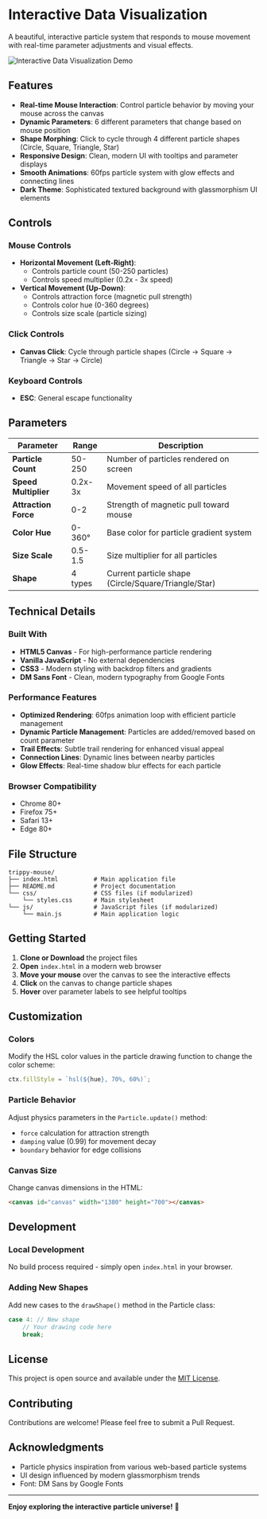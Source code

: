 # Interactive Data Visualization

A beautiful, interactive particle system that responds to mouse movement with real-time parameter adjustments and visual effects.

![Interactive Data Visualization Demo](https://img.shields.io/badge/Status-Active-brightgreen)

## Features

- **Real-time Mouse Interaction**: Control particle behavior by moving your mouse across the canvas
- **Dynamic Parameters**: 6 different parameters that change based on mouse position
- **Shape Morphing**: Click to cycle through 4 different particle shapes (Circle, Square, Triangle, Star)
- **Responsive Design**: Clean, modern UI with tooltips and parameter displays
- **Smooth Animations**: 60fps particle system with glow effects and connecting lines
- **Dark Theme**: Sophisticated textured background with glassmorphism UI elements

## Controls

### Mouse Controls
- **Horizontal Movement (Left-Right)**: 
  - Controls particle count (50-250 particles)
  - Controls speed multiplier (0.2x - 3x speed)
- **Vertical Movement (Up-Down)**:
  - Controls attraction force (magnetic pull strength)
  - Controls color hue (0-360 degrees)
  - Controls size scale (particle sizing)

### Click Controls
- **Canvas Click**: Cycle through particle shapes (Circle → Square → Triangle → Star → Circle)

### Keyboard Controls
- **ESC**: General escape functionality

## Parameters

| Parameter | Range | Description |
|-----------|-------|-------------|
| **Particle Count** | 50-250 | Number of particles rendered on screen |
| **Speed Multiplier** | 0.2x-3x | Movement speed of all particles |
| **Attraction Force** | 0-2 | Strength of magnetic pull toward mouse |
| **Color Hue** | 0-360° | Base color for particle gradient system |
| **Size Scale** | 0.5-1.5 | Size multiplier for all particles |
| **Shape** | 4 types | Current particle shape (Circle/Square/Triangle/Star) |

## Technical Details

### Built With
- **HTML5 Canvas** - For high-performance particle rendering
- **Vanilla JavaScript** - No external dependencies
- **CSS3** - Modern styling with backdrop filters and gradients
- **DM Sans Font** - Clean, modern typography from Google Fonts

### Performance Features
- **Optimized Rendering**: 60fps animation loop with efficient particle management
- **Dynamic Particle Management**: Particles are added/removed based on count parameter
- **Trail Effects**: Subtle trail rendering for enhanced visual appeal
- **Connection Lines**: Dynamic lines between nearby particles
- **Glow Effects**: Real-time shadow blur effects for each particle

### Browser Compatibility
- Chrome 80+
- Firefox 75+
- Safari 13+
- Edge 80+

## File Structure

```
trippy-mouse/
├── index.html          # Main application file
├── README.md           # Project documentation
└── css/                # CSS files (if modularized)
    └── styles.css      # Main stylesheet
└── js/                 # JavaScript files (if modularized)
    └── main.js         # Main application logic
```

## Getting Started

1. **Clone or Download** the project files
2. **Open** `index.html` in a modern web browser
3. **Move your mouse** over the canvas to see the interactive effects
4. **Click** on the canvas to change particle shapes
5. **Hover** over parameter labels to see helpful tooltips

## Customization

### Colors
Modify the HSL color values in the particle drawing function to change the color scheme:
```javascript
ctx.fillStyle = `hsl(${hue}, 70%, 60%)`;
```

### Particle Behavior
Adjust physics parameters in the `Particle.update()` method:
- `force` calculation for attraction strength
- `damping` value (0.99) for movement decay
- `boundary` behavior for edge collisions

### Canvas Size
Change canvas dimensions in the HTML:
```html
<canvas id="canvas" width="1380" height="700"></canvas>
```

## Development

### Local Development
No build process required - simply open `index.html` in your browser.

### Adding New Shapes
Add new cases to the `drawShape()` method in the Particle class:
```javascript
case 4: // New shape
    // Your drawing code here
    break;
```

## License

This project is open source and available under the [MIT License](LICENSE).

## Contributing

Contributions are welcome! Please feel free to submit a Pull Request.

## Acknowledgments

- Particle physics inspiration from various web-based particle systems
- UI design influenced by modern glassmorphism trends
- Font: DM Sans by Google Fonts

---

**Enjoy exploring the interactive particle universe!** 🌟
